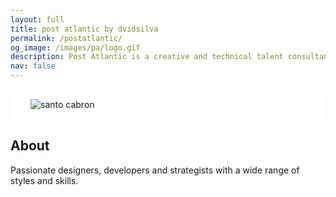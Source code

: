 ```yaml
---
layout: full
title: post atlantic by dvidsilva
permalink: /postatlantic/
og_image: /images/pa/logo.gif
description: Post Atlantic is a creative and technical talent consultancy
nav: false
---
```

<div class="projects" style="background: white;padding: 16px 32px;">
  <img src="/images/pa/logo.gif" alt="santo cabron" >
</div>

## About

Passionate designers, developers and strategists with a wide range of styles and skills.

